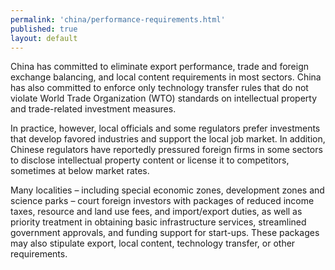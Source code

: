 ```yaml
---
permalink: 'china/performance-requirements.html'
published: true
layout: default
---
```

China has committed to eliminate export performance, trade and foreign exchange balancing, and local content requirements in most sectors. China has also committed to enforce only technology transfer rules that do not violate World Trade Organization (WTO) standards on intellectual property and trade-related investment measures.

In practice, however, local officials and some regulators prefer investments that develop favored industries and support the local job market. In addition, Chinese regulators have reportedly pressured foreign firms in some sectors to disclose intellectual property content or license it to competitors, sometimes at below market rates.

Many localities – including special economic zones, development zones and science parks – court foreign investors with packages of reduced income taxes, resource and land use fees, and import/export duties, as well as priority treatment in obtaining basic infrastructure services, streamlined government approvals, and funding support for start-ups. These packages may also stipulate export, local content, technology transfer, or other requirements.
